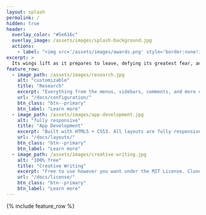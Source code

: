 ```yaml
---
layout: splash
permalink: /
hidden: true
header:
  overlay_color: "#5e616c"
  overlay_image: /assets/images/splash-background.jpg
  actions:
    - label: "<img src='/assets/images/awards.png' style='border:none!important'>"
excerpt: >
  Its wings lift as it prepares to leave, defying its greatest fear, and taking flight over the ground.
feature_row:
  - image_path: /assets/images/research.jpg
    alt: "customizable"
    title: "Research"
    excerpt: "Everything from the menus, sidebars, comments, and more can be configured or set with YAML Front Matter."
    url: "/docs/configuration/"
    btn_class: "btn--primary"
    btn_label: "Learn more"
  - image_path: /assets/images/app-development.jpg
    alt: "fully responsive"
    title: "App Development"
    excerpt: "Built with HTML5 + CSS3. All layouts are fully responsive with helpers to augment your content."
    url: "/docs/layouts/"
    btn_class: "btn--primary"
    btn_label: "Learn more"
  - image_path: /assets/images/creative-writing.jpg
    alt: "100% free"
    title: "Creative Writing"
    excerpt: "Free to use however you want under the MIT License. Clone it, fork it, customize it... whatever!"
    url: "/docs/license/"
    btn_class: "btn--primary"
    btn_label: "Learn more"      
---
```


{% include feature_row %}
